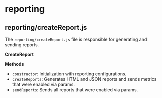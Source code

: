 # reporting

## reporting/createReport.js

The `reporting/createReport.js` file is responsible for generating and sending reports.

**CreateReport**

**Methods**

- `constructor`: Initialization with reporting configurations.
- `createReports`: Generates HTML and JSON reports and sends metrics that were enabled via params.
- `sendReports`: Sends all reports that were enabled via params.